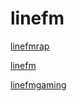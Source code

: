 # linefm

[linefmrap](http://linefmrap.stream.laut.fm/linefmrap)

[linefm](http://linefm.stream.laut.fm/linefm)

[linefmgaming](http://linefmgaming.stream.laut.fm/linefmgaming)

